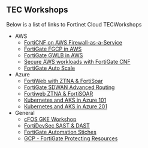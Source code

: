 ## TEC Workshops

Below is a list of links to Fortinet Cloud TECWorkshops

  - AWS
    - [FortiCNF on AWS Firewall-as-a-Service](https://fortinetcloudcse.github.io/FortiCNF/)
    - [FortiGate FGCP in AWS](https://fortinetcloudcse.github.io/FGCP-in-AWS/)
    - [FortiGate GWLB in AWS](https://fortinetcloudcse.github.io/GWLB-in-AWS/)
    - [Secure AWS workloads with FortiGate CNF](https://fortinetcloudcse.github.io/FortiGate-AWS-CNF-TEC-Workshop/)
	- [FortiGate Auto Scale](https://fortinetcloudcse.github.io/FortiGate-AWS-Autoscale-TEC-Workshop/)
  - Azure
    - [FortiWeb with ZTNA & FortiSoar](https://fortinetcloudcse.github.io/FortiWeb-Azure-ZTNA-FortiSoar/)
    - [FortiGate SDWAN Advanced Routing](https://fortinetcloudcse.github.io/advanced-routing-sdwan-azure/)
    - [Fortiweb ZTNA & FortiSOAR](https://fortinetcloudcse.github.io/FortiWeb-Azure-ZTNA-FortiSoar/)
	- [Kubernetes and AKS in Azure 101](https://fortinetcloudcse.github.io/k8s-101-workshop/)
    - [Kubernetes and AKS in Azure 201](https://fortinetcloudcse.github.io/k8s-201-workshop/)
  - General
    - [cFOS GKE Workshop](https://fortinetcloudcse.github.io/cFOS-GKE-Workshop)
    - [FortiDevSec SAST & DAST](https://fortinetcloudcse.github.io/FortiDevSec-Workshop)
    - [FortiGate Automation Stiches](https://fortinetcloudcse.github.io/fortigate-automation-stitch-workshop/index.html)
    - [GCP - FortiGate Protecting Resources](https://fortinetcloudcse.github.io/GCP-FortiGate-protecting-resources/)
